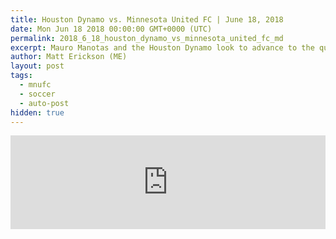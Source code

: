 ```yaml
---
title: Houston Dynamo vs. Minnesota United FC | June 18, 2018
date: Mon Jun 18 2018 00:00:00 GMT+0000 (UTC)
permalink: 2018_6_18_houston_dynamo_vs_minnesota_united_fc_md
excerpt: Mauro Manotas and the Houston Dynamo look to advance to the quarterfinals of the US Open Cup as they welcome Darwin Quintero and Minnesota United to BBVA Compass Stadium.
author: Matt Erickson (ME)
layout: post
tags:
  - mnufc
  - soccer
  - auto-post
hidden: true
---
```

<div class='soccer-video-wrapper'>
    <iframe class='soccer-video' width='100%' height='auto' frameborder='0' allowfullscreen src="https://www.mnufc.com/iframe-video?brightcove_id=5799065208001&brightcove_player_id=default&brightcove_account_id=5534894110001"></iframe>
</div>